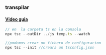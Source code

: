 ### transpilar
#### [Video guia](https://www.youtube.com/watch?v=IJ_mpJRaHmc&t=784s)
```js
// en  la carpeta ts en la consola
npx tsc --outDir ../js temp.ts --watch

//podemos crear un fichero de configuracion
npx tsc --init //creara un tsconfig.json
```
